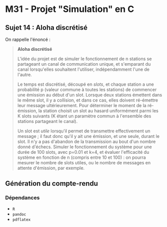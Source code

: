 # M31 - Projet "Simulation" en C

## Sujet 14 : Aloha discrétisé

On rappelle l'énoncé :

> **Aloha discrétisé**
>
> L'idée du projet est de simuler le fonctionnement de n stations se partageant
> un canal de communication unique, et s'emparant du canal lorsqu'elles
> souhaitent l'utiliser, indépendamment l'une de l'autre.
>
> Le temps est discrétisé, découpé en *slots*, et chaque station a une
> probabilité p (valeur commune à toutes les stations) de commencer une émission
> au début d'un slot. Lorsque deux stations émettent dans le même slot, il y a
> collision, et dans ce cas, elles doivent ré-émettre leur message
> ultérieurement. Pour déterminer le moment de la ré-émission, la station
> choisit un slot au hasard uniformément parmi les K slots suivants (K étant un
> paramètre commun à l'ensemble des stations partageant le canal).
>
> Un slot est *utile* lorsqu'il permet de transmettre effectivement un message ;
> il faut donc qu'il y ait une émission, et une seule, durant le slot. Il n'y a
> pas d'abandon de la transmission au bout d'un nombre donné d'échecs.
> Simuler le fonctionnement du système pour une durée de 100 slots, avec p=0.01
> et k=4, et évaluer l'efficacité du système en fonction de n (compris entre 10
> et 100) : on pourra mesurer le nombre de slots utiles, ou le nombre de
> messages en attente d'émission, par exemple.

## Génération du compte-rendu

### Dépendances
- `R`
- `pandoc`
- `pdflatex`
